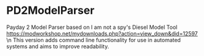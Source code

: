 # PD2ModelParser

Payday 2 Model Parser based on I am not a spy's Diesel Model Tool https://modworkshop.net/mydownloads.php?action=view_down&did=12597 \n
This version adds command line functionality for use in automated systems and aims to improve readability.
